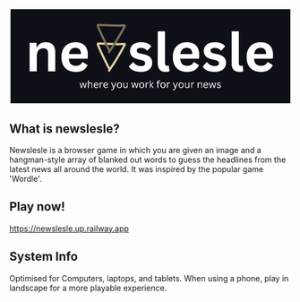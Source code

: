 <div align="center">
  <img src="newslesleghlogo.png" alt="Logo" width="500">
</div>

## What is newslesle?

Newslesle is a browser game in which you are given an image and a hangman-style array of blanked out words to guess the headlines from the latest news all around the world. It was inspired by the popular game 'Wordle'.

## Play now!

https://newslesle.up.railway.app

## System Info
Optimised for Computers, laptops, and tablets. When using a phone, play in landscape for a more playable experience.






